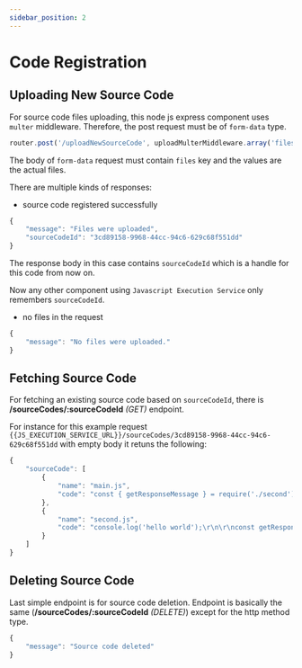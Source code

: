 ```yaml
---
sidebar_position: 2
---
```


# Code Registration

## Uploading New Source Code

For source code files uploading, this node js express component uses `multer` middleware. Therefore, the post request must be of `form-data` type.

```js
router.post('/uploadNewSourceCode', uploadMulterMiddleware.array('files'), uploadNewSourceCode);
```

The body of `form-data` request must contain `files` key and the values are the actual files.

There are multiple kinds of responses:

- source code registered successfully

```js title="201 - created"
{
    "message": "Files were uploaded",
    "sourceCodeId": "3cd89158-9968-44cc-94c6-629c68f551dd"
}
```

The response body in this case contains `sourceCodeId` which is a handle for this code from now on.

Now any other component using `Javascript Execution Service` only remembers `sourceCodeId`.

- no files in the request

```js title="400 - bad request"
{
    "message": "No files were uploaded."
}
```

## Fetching Source Code

For fetching an existing source code based on `sourceCodeId`, there is **/sourceCodes/:sourceCodeId** *(GET)* endpoint.

For instance for this example request `{{JS_EXECUTION_SERVICE_URL}}/sourceCodes/3cd89158-9968-44cc-94c6-629c68f551dd` with empty body it retuns the following:

```js title="response for source code fethching"
{
    "sourceCode": [
        {
            "name": "main.js",
            "code": "const { getResponseMessage } = require('./second');\r\n\r\nconst helloWorld = (name) => {\r\n    return getResponseMessage() + name;\r\n}\r\n\r\nmodule.exports = helloWorld;"
        },
        {
            "name": "second.js",
            "code": "console.log('hello world');\r\n\r\nconst getResponseMessage = () => {\r\n    return 'hello world';\r\n}\r\n\r\nmodule.exports = {\r\n    getResponseMessage\r\n}"
        }
    ]
}
```

## Deleting Source Code

Last simple endpoint is for source code deletion. Endpoint is basically the same (**/sourceCodes/:sourceCodeId** *(DELETE)*) except for the http method type.

```js title="response - 200 ok"
{
    "message": "Source code deleted"
}
```